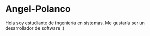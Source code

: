 # Angel-Polanco

Hola soy estudiante de ingeniería en sistemas. Me gustaría ser un desarrollador de software :)
